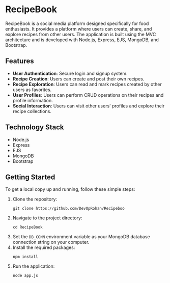 # RecipeBook

RecipeBook is a social media platform designed specifically for food enthusiasts. It provides a platform where users can create, share, and explore recipes from other users. The application is built using the MVC architecture and is developed with Node.js, Express, EJS, MongoDB, and Bootstrap.

## Features

- **User Authentication**: Secure login and signup system.
- **Recipe Creation**: Users can create and post their own recipes.
- **Recipe Exploration**: Users can read and mark recipes created by other users as favorites.
- **User Profiles**: Users can perform CRUD operations on their recipes and profile information.
- **Social Interaction**: Users can visit other users' profiles and explore their recipe collections.

## Technology Stack

- Node.js
- Express
- EJS
- MongoDB
- Bootstrap

## Getting Started

To get a local copy up and running, follow these simple steps:

1. Clone the repository:
   ```
   git clone https://github.com/DevOpRohan/Recipeboo
   ```
2. Navigate to the project directory:
   ```
   cd RecipeBook
   ```
3. Set the `DB_CONN` environment variable as your MongoDB database connection string on your computer.
4. Install the required packages:
   ```
   npm install
   ```
5. Run the application:
   ```
   node app.js
   ```
